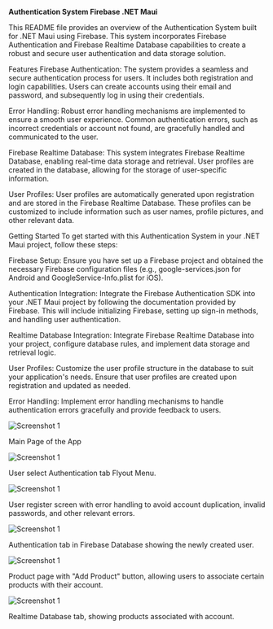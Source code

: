 **Authentication System Firebase .NET Maui**


This README file provides an overview of the Authentication System built for .NET Maui using Firebase. This system incorporates Firebase Authentication and Firebase Realtime Database capabilities to create a robust and secure user authentication and data storage solution.

Features
Firebase Authentication: The system provides a seamless and secure authentication process for users. It includes both registration and login capabilities. Users can create accounts using their email and password, and subsequently log in using their credentials.

Error Handling: Robust error handling mechanisms are implemented to ensure a smooth user experience. Common authentication errors, such as incorrect credentials or account not found, are gracefully handled and communicated to the user.

Firebase Realtime Database: This system integrates Firebase Realtime Database, enabling real-time data storage and retrieval. User profiles are created in the database, allowing for the storage of user-specific information.

User Profiles: User profiles are automatically generated upon registration and are stored in the Firebase Realtime Database. These profiles can be customized to include information such as user names, profile pictures, and other relevant data.

Getting Started
To get started with this Authentication System in your .NET Maui project, follow these steps:

Firebase Setup: Ensure you have set up a Firebase project and obtained the necessary Firebase configuration files (e.g., google-services.json for Android and GoogleService-Info.plist for iOS).

Authentication Integration: Integrate the Firebase Authentication SDK into your .NET Maui project by following the documentation provided by Firebase. This will include initializing Firebase, setting up sign-in methods, and handling user authentication.

Realtime Database Integration: Integrate Firebase Realtime Database into your project, configure database rules, and implement data storage and retrieval logic.

User Profiles: Customize the user profile structure in the database to suit your application's needs. Ensure that user profiles are created upon registration and updated as needed.

Error Handling: Implement error handling mechanisms to handle authentication errors gracefully and provide feedback to users.

![Screenshot 1](./screenshots/MainPage.png)

Main Page of the App

![Screenshot 1](./screenshots/AuthPage.png)

User select Authentication tab Flyout Menu.

![Screenshot 1](./screenshots/Register.png)

User register screen with error handling to avoid account duplication, invalid passwords, and other relevant errors.

![Screenshot 1](./screenshots/authFirebase.png)

Authentication tab in Firebase Database showing the newly created user.

![Screenshot 1](./screenshots/ProductPage.png)

Product page with "Add Product" button, allowing users to associate certain products with their account.

![Screenshot 1](./screenshots/RealtimeFirebase.png)

Realtime Database tab, showing products associated with account.

